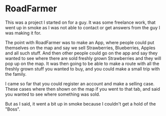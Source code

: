 # RoadFarmer

This was a project I started on for a guy. It was some freelance work, that went up in smoke as I was not able to contact or get answers from the guy I was making it for.

The point with RoadFarmer was to make an App, where people could put themselves on the map and say we sell Strawberries, Blueberries, Apples and all such stuff. And then other people could go on the app and say they wanted to see where there are sold freshly grown Strawberries and they will pop up on the map. It was then going to be able to make a route with all the freshly grown stuff you wanted to buy, and you could make a small trip with the family.

I came so far that you could register an account and make a selling case. These cases where then shown on the map if you went to that tab, and said you wanted to see where something was sold. 

But as I said, it went a bit up in smoke because I couldn't get a hold of the "Boss".
